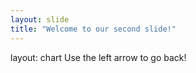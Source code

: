 ```yaml
---
layout: slide
title: "Welcome to our second slide!"
---
```

layout: chart
Use the left arrow to go back!
